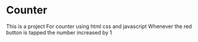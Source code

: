 # Counter
This is a project For counter using html css and javascript 
Whenever the red button is tapped the number increased by 1
